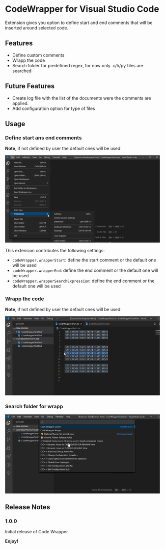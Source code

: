 # CodeWrapper for Visual Studio Code

Extension gives you option to define start and end comments that will be inserted around selected code.

## Features

* Define custom comments
* Wrapp the code
* Search folder for predefined regex, for now only .c/h/py files are searched
## Future Features
* Create log file with the list of the documents were the comments are applied.
* Add configuration option for type of files

## Usage
### Define start ans end comments
**Note**, if not defined by user the default ones will be used

![Image of settings](https://github.com/markobanovic/CodeWrapper/blob/master/gifs/Settings.gif)

This extension contributes the following settings:

* `codeWrapper.wrapperStart`: define the start comment or the default one will be used
* `codeWrapper.wrapperEnd`: define the end comment or the default one will be used
* `codeWrapper.wrapperSearchExpression`: define the end comment or the default one will be used

### Wrapp the code
**Note**, if not defined by user the default ones will be used

![Image of wrapp](https://github.com/markobanovic/CodeWrapper/blob/master/gifs/Wrapp.gif)

### Search folder for wrapp

![Image of search](https://github.com/markobanovic/CodeWrapper/blob/master/gifs/Search.gif)

## Release Notes

### 1.0.0

Initial release of Code Wrapper

**Enjoy!**
